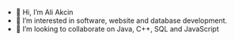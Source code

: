 - 👋 Hi, I’m Ali Akcin
- 👀 I’m interested in software, website and database development.
- 💞️ I’m looking to collaborate on Java, C++, SQL and JavaScript

<!---
evidentart/evidentart is a ✨ special ✨ repository because its `README.md` (this file) appears on your GitHub profile.
You can click the Preview link to take a look at your changes.
--->
